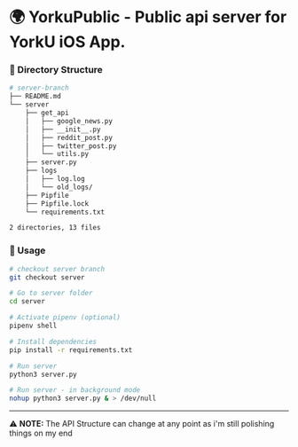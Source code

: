 # 🌍 YorkuPublic - Public api server for YorkU iOS App.


### 📁 Directory Structure

```bash
# server-branch
├── README.md
└── server
    ├── get_api
    │   ├── google_news.py
    │   ├── __init__.py
    │   ├── reddit_post.py
    │   ├── twitter_post.py
    │   └── utils.py
    ├── server.py
    ├── logs
    │   ├── log.log
    │   └── old_logs/
    ├── Pipfile
    ├── Pipfile.lock
    └── requirements.txt

2 directories, 13 files
```

### 🐍 Usage

```bash
# checkout server branch
git checkout server

# Go to server folder
cd server

# Activate pipenv (optional)
pipenv shell

# Install dependencies
pip install -r requirements.txt

# Run server
python3 server.py

# Run server - in background mode
nohup python3 server.py & > /dev/null
```
---

⚠️ **NOTE:** The API Structure can change at any point as i'm still polishing things on my end
